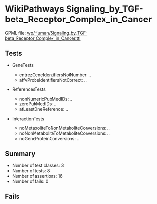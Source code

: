 # WikiPathways Signaling_by_TGF-beta_Receptor_Complex_in_Cancer

GPML file: [wp/Human/Signaling_by_TGF-beta_Receptor_Complex_in_Cancer.ttl](../wp/Human/Signaling_by_TGF-beta_Receptor_Complex_in_Cancer.ttl)

## Tests

* GeneTests
    * entrezGeneIdentifiersNotNumber: ..
    * affyProbeIdentifiersNotCorrect: ..

* ReferencesTests
    * nonNumericPubMedIDs: ..
    * zeroPubMedIDs: ..
    * atLeastOneReference: ..

* InteractionTests
    * noMetaboliteToNonMetaboliteConversions: ..
    * noNonMetaboliteToMetaboliteConversions: ..
    * noGeneProteinConversions: ..

## Summary

* Number of test classes: 3
* Number of tests: 8
* Number of assertions: 16
* Number of fails: 0

## Fails

